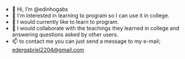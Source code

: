 - 👋 Hi, I’m @edinhogabs
- 👀 I'm interested in learning to program so I can use it in college.
- 🌱 I would currently like to learn to program.
- 💞️ I would collaborate with the teachings they learned in college and answering questions asked by other users.
- 📫 to contact me you can just send a message to my e-mail; edergabriel2204@gmail.com

<!---
edinhogabs/edinhogabs is a ✨ special ✨ repository because its `README.md` (this file) appears on your GitHub profile.
You can click the Preview link to take a look at your changes.
--->
